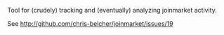 Tool for (crudely) tracking and (eventually) analyzing joinmarket activity.

See http://github.com/chris-belcher/joinmarket/issues/19
